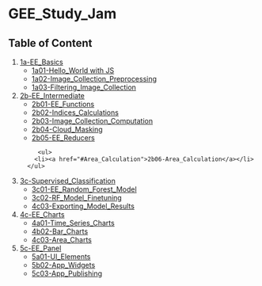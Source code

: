 # GEE_Study_Jam
<h2>Table of Content</h2>
  <ol>
    <li>
      <a href="#EE_Basics">1a-EE_Basics</a>
      <ul>
        <li><a href="#Hello_World">1a01-Hello_World with JS</a></li>
      </ul>
      <ul>
        <li><a href="#Image_Collection">1a02-Image_Collection_Preprocessing</a></li>
      </ul>
      <ul>
        <li><a href="#Image_Filtering">1a03-Filtering_Image_Collection</a></li>
      </ul>
 <li>
      <a href="#EE_Intermediate">2b-EE_Intermediate</a>
      <ul>
        <li><a href="#EE_Functions">2b01-EE_Functions</a></li>
      </ul>
      <ul>
        <li><a href="#Indices_Calculations">2b02-Indices_Calculations</a></li>
      </ul>
      <ul>
        <li><a href="#Image_Computation">2b03-Image_Collection_Computation</a></li>
      </ul>
         <ul>
        <li><a href="#Cloud_Masking">2b04-Cloud_Masking</a></li>
      </ul>
         <ul>
        <li><a href="#Reducers">2b05-EE_Reducers</a></li>
      </ul>
  
         <ul>
        <li><a href="#Area_Calculation">2b06-Area_Calculation</a></li>
      </ul>
  <li>
      <a href="#Supervised_Classification">3c-Supervised_Classification</a>
      <ul>
        <li><a href="#RF_Model">3c01-EE_Random_Forest_Model</a></li>
      </ul>
      <ul>
        <li><a href="#Model_Finetuning">3c02-RF_Model_Finetuning</a></li>
      </ul>
      <ul>
        <li><a href="#Classification_Exporting">4c03-Exporting_Model_Results</a></li>
      </ul>
    <li>
      <a href="#Plotting">4c-EE_Charts</a>
      <ul>
        <li><a href="#Time_Series_Chart">4a01-Time_Series_Charts</a></li>
      </ul>
      <ul>
        <li><a href="#Bar_Chart">4b02-Bar_Charts</a></li>
      </ul>
      <ul>
        <li><a href="#Area_Chart">4c03-Area_Charts</a></li>
      </ul>

 <li>
      <a href="#UI">5c-EE_Panel</a>
      <ul>
        <li><a href="#UI_Elements">5a01-UI_Elements</a></li>
      </ul>
      <ul>
        <li><a href="#App_Widgets">5b02-App_Widgets</a></li>
      </ul>
      <ul>
        <li><a href="#App_Publishing">5c03-App_Publishing</a></li>
      </ul>
